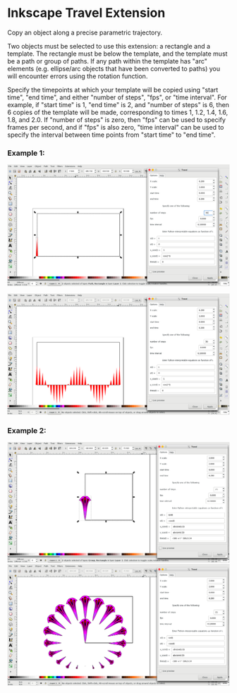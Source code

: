# Inkscape Travel Extension

Copy an object along a precise parametric trajectory.

Two objects must be selected to use this extension: a rectangle and a template. The rectangle must be below the template, and the template must be a path or group of paths. If any path within the template has "arc" elements (e.g. ellipse/arc objects that have been converted to paths) you will encounter errors using the rotation function.

Specify the timepoints at which your template will be copied using "start time", "end time", and either "number of steps", "fps", or "time interval". For example, if "start time" is 1, "end time" is 2, and "number of steps" is 6, then 6 copies of the template will be made, corresponding to times 1, 1.2, 1.4, 1.6, 1.8, and 2.0. If "number of steps" is zero, then "fps" can be used to specify frames per second, and if "fps" is also zero, "time interval" can be used to specify the interval between time points from "start time" to "end time".

### Example 1:

![cosine_1](cosine_1.png "Cosine 1") 

![cosine_2](cosine_2.png "Cosine 2") 

### Example 2:

![fan 1](fan_1.png "Fan 1")
![fan 2](fan_2.png "Fan 2")
